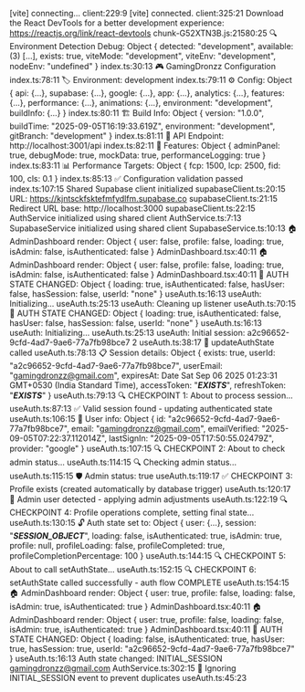 [vite] connecting... client:229:9
[vite] connected. client:325:21
Download the React DevTools for a better development experience: https://reactjs.org/link/react-devtools chunk-G52XTN3B.js:21580:25
🔍 Environment Detection Debug: 
Object { detected: "development", available: (3) […], exists: true, viteMode: "development", viteEnv: "development", nodeEnv: "undefined" }
index.ts:30:13
🎮 GamingDronzz Configuration index.ts:78:11
🏷️ Environment: development index.ts:79:11
⚙️ Config: 
Object { api: {…}, supabase: {…}, google: {…}, app: {…}, analytics: {…}, features: {…}, performance: {…}, animations: {…}, environment: "development", buildInfo: {…} }
index.ts:80:11
🏗️ Build Info: 
Object { version: "1.0.0", buildTime: "2025-09-05T16:19:33.619Z", environment: "development", gitBranch: "development" }
index.ts:81:11
🎯 API Endpoint: http://localhost:3001/api index.ts:82:11
🔧 Features: 
Object { adminPanel: true, debugMode: true, mockData: true, performanceLogging: true }
index.ts:83:11
📊 Performance Targets: 
Object { fcp: 1500, lcp: 2500, fid: 100, cls: 0.1 }
index.ts:85:13
✅ Configuration validation passed index.ts:107:15
Shared Supabase client initialized supabaseClient.ts:20:15
URL: https://kjntsckfsktefmfydlfm.supabase.co supabaseClient.ts:21:15
Redirect URL base: http://localhost:3000 supabaseClient.ts:22:15
AuthService initialized using shared client AuthService.ts:7:13
SupabaseService initialized using shared client SupabaseService.ts:10:13
🏠 AdminDashboard render: 
Object { user: false, profile: false, loading: true, isAdmin: false, isAuthenticated: false }
AdminDashboard.tsx:40:11
🏠 AdminDashboard render: 
Object { user: false, profile: false, loading: true, isAdmin: false, isAuthenticated: false }
AdminDashboard.tsx:40:11
🔄 AUTH STATE CHANGED: 
Object { loading: true, isAuthenticated: false, hasUser: false, hasSession: false, userId: "none" }
useAuth.ts:16:13
useAuth: Initializing... useAuth.ts:25:13
useAuth: Cleaning up listener useAuth.ts:70:15
🔄 AUTH STATE CHANGED: 
Object { loading: true, isAuthenticated: false, hasUser: false, hasSession: false, userId: "none" }
useAuth.ts:16:13
useAuth: Initializing... useAuth.ts:25:13
useAuth: Initial session: a2c96652-9cfd-4ad7-9ae6-77a7fb98bce7 2 useAuth.ts:38:17
🔄 updateAuthState called useAuth.ts:78:13
📋 Session details: 
Object { exists: true, userId: "a2c96652-9cfd-4ad7-9ae6-77a7fb98bce7", userEmail: "gamingdronzz@gmail.com", expiresAt: Date Sat Sep 06 2025 01:23:31 GMT+0530 (India Standard Time), accessToken: "***EXISTS***", refreshToken: "***EXISTS***" }
useAuth.ts:79:13
🔍 CHECKPOINT 1: About to process session... useAuth.ts:87:13
✅ Valid session found - updating authenticated state useAuth.ts:106:15
👤 User info: 
Object { id: "a2c96652-9cfd-4ad7-9ae6-77a7fb98bce7", email: "gamingdronzz@gmail.com", emailVerified: "2025-09-05T07:22:37.112014Z", lastSignIn: "2025-09-05T17:50:55.02479Z", provider: "google" }
useAuth.ts:107:15
🔍 CHECKPOINT 2: About to check admin status... useAuth.ts:114:15
🔍 Checking admin status... useAuth.ts:115:15
🛡️ Admin status: true useAuth.ts:119:17
✅ CHECKPOINT 3: Profile exists (created automatically by database trigger) useAuth.ts:120:17
👑 Admin user detected - applying admin adjustments useAuth.ts:122:19
🔍 CHECKPOINT 4: Profile operations complete, setting final state... useAuth.ts:130:15
🔓 Auth state set to: 
Object { user: {…}, session: "***SESSION_OBJECT***", loading: false, isAuthenticated: true, isAdmin: true, profile: null, profileLoading: false, profileCompleted: true, profileCompletionPercentage: 100 }
useAuth.ts:144:15
🔍 CHECKPOINT 5: About to call setAuthState... useAuth.ts:152:15
🔍 CHECKPOINT 6: setAuthState called successfully - auth flow COMPLETE useAuth.ts:154:15
🏠 AdminDashboard render: 
Object { user: true, profile: false, loading: false, isAdmin: true, isAuthenticated: true }
AdminDashboard.tsx:40:11
🏠 AdminDashboard render: 
Object { user: true, profile: false, loading: false, isAdmin: true, isAuthenticated: true }
AdminDashboard.tsx:40:11
🔄 AUTH STATE CHANGED: 
Object { loading: false, isAuthenticated: true, hasUser: true, hasSession: true, userId: "a2c96652-9cfd-4ad7-9ae6-77a7fb98bce7" }
useAuth.ts:16:13
Auth state changed: INITIAL_SESSION gamingdronzz@gmail.com AuthService.ts:302:15
🎯 Ignoring INITIAL_SESSION event to prevent duplicates useAuth.ts:45:23
